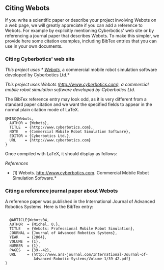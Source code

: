 ## Citing Webots

If you write a scientific paper or describe your project involving Webots on a
web page, we will greatly appreciate if you can add a reference to Webots. For
example by explicitly mentioning Cyberbotics' web site or by referencing a
journal paper that describes Webots. To make this simpler, we provide here some
citation examples, including BibTex entries that you can use in your own
documents.

### Citing Cyberbotics' web site

*This project uses * [Webots](http://www.cyberbotics.com)*, a commercial mobile
robot simulation software developed by Cyberbotics Ltd.*

*This project uses Webots (http://www.cyberbotics.com), a commercial mobile
robot simulation software developed by Cyberbotics Ltd.*

The BibTex reference entry may look odd, as it is very different from a standard
paper citation and we want the specified fields to appear in the normal plain
citation mode of LaTeX.

```
@MISC{Webots,
  AUTHOR = {Webots},
  TITLE  = {http://www.cyberbotics.com},
  NOTE   = {Commercial Mobile Robot Simulation Software},
  EDITOR = {Cyberbotics Ltd.},
  URL    = {http://www.cyberbotics.com}
}
```

Once compiled with LaTeX, it should display as follows:

*References*

* [1] Webots. http://www.cyberbotics.com. Commercial Mobile Robot Simulation
Software.*

### Citing a reference journal paper about Webots

A reference paper was published in the International Journal of Advanced
Robotics Systems. Here is the BibTex entry:

```

  @ARTICLE{Webots04,
  AUTHOR  = {Michel, O.},
  TITLE   = {Webots: Professional Mobile Robot Simulation},
  JOURNAL = {Journal of Advanced Robotics Systems},
  YEAR    = {2004},
  VOLUME  = {1},
  NUMBER  = {1},
  PAGES   = {39--42},
  URL     = {http://www.ars-journal.com/International-Journal-of-
             Advanced-Robotic-Systems/Volume-1/39-42.pdf}
}
```
